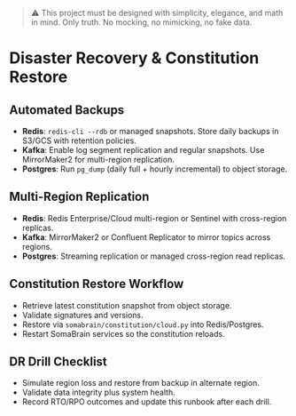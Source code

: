> :warning: This project must be designed with simplicity, elegance, and math in mind. Only truth. No mocking, no mimicking, no fake data.

# Disaster Recovery & Constitution Restore

## Automated Backups
- **Redis**: `redis-cli --rdb` or managed snapshots. Store daily backups in S3/GCS with retention policies.
- **Kafka**: Enable log segment replication and regular snapshots. Use MirrorMaker2 for multi-region replication.
- **Postgres**: Run `pg_dump` (daily full + hourly incremental) to object storage.

## Multi-Region Replication
- **Redis**: Redis Enterprise/Cloud multi-region or Sentinel with cross-region replicas.
- **Kafka**: MirrorMaker2 or Confluent Replicator to mirror topics across regions.
- **Postgres**: Streaming replication or managed cross-region read replicas.

## Constitution Restore Workflow
+ Retrieve latest constitution snapshot from object storage.
+ Validate signatures and versions.
+ Restore via `somabrain/constitution/cloud.py` into Redis/Postgres.
+ Restart SomaBrain services so the constitution reloads.

## DR Drill Checklist
- Simulate region loss and restore from backup in alternate region.
- Validate data integrity plus system health.
- Record RTO/RPO outcomes and update this runbook after each drill.

